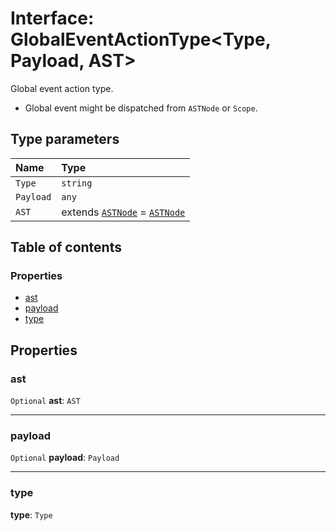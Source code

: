 # Interface: GlobalEventActionType\<Type, Payload, AST>

Global event action type.

* Global event might be dispatched from `ASTNode` or `Scope`.

## Type parameters

| Name | Type |
| :------ | :------ |
| `Type` | `string` |
| `Payload` | `any` |
| `AST` | extends [`ASTNode`](/auto-docs/free-layout-editor/classes/ASTNode.md) = [`ASTNode`](/auto-docs/free-layout-editor/classes/ASTNode.md) |

## Table of contents

### Properties

* [ast](/auto-docs/free-layout-editor/interfaces/GlobalEventActionType.md#ast)
* [payload](/auto-docs/free-layout-editor/interfaces/GlobalEventActionType.md#payload)
* [type](/auto-docs/free-layout-editor/interfaces/GlobalEventActionType.md#type)

## Properties

### ast

`Optional` **ast**: `AST`

***

### payload

`Optional` **payload**: `Payload`

***

### type

**type**: `Type`
